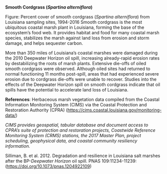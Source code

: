 **Smooth Cordgrass (*Spartina alterniflora*)**

Figure: Percent cover of smooth cordgrass (*Spartina alterniflora*) from Louisiana sampling sites, 1994-2016
Smooth cordgrass is the most ubiquitous coastal marsh plant in Louisiana, forming the base of the ecosystem’s food web. It provides habitat and food for many coastal marsh species, stabilizes the marsh against land loss from erosion and storm damage, and helps sequester carbon.

More than 350 miles of Louisiana’s coastal marshes were damaged during the 2010 Deepwater Horizon oil spill, increasing already-rapid erosion rates by destabilizing the roots of marsh plants. Extensive die-offs of oiled smooth cordgrass were observed. Although oiled sites had returned to normal functioning 11 months post-spill, areas that had experienced severe erosion due to cordgrass die-offs were unable to recover. Studies into the effects of the Deepwater Horizon spill on smooth cordgrass indicate that oil spills have the potential to accelerate land loss of Louisiana.

**References**: Herbaceous marsh vegetation data compiled from the Coastal Information Monitoring System (CIMS) via the Coastal Protection and Restoration Authority (CPRA) (https://cims.coastal.louisiana.gov/monitoring-data/)

*CIMS provides geospatial, tabular database and document access to CPRA’s suite of protection and restoration projects, Coastwide Reference Monitoring System (CRMS) stations, the 2017 Master Plan, project scheduling, geophysical data, and coastal community resiliency information.*

Silliman, B. et al. 2012. Degradation and resilience in Louisiana salt marshes after the BP-*Deepwater Horizon* oil spill. PNAS 109:11234-11239: (https://doi.org/10.1073/pnas.1204922109)
